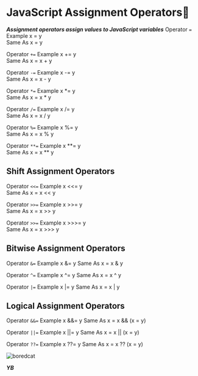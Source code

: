 # JavaScript Assignment Operators:pushpin:
 ***Assignment operators assign values to JavaScript variables***
Operator `=`
Example x = y    
Same As x = y

Operator `+=`
Example  x += y   
Same As x = x + y

Operator `-=`
Example  x -= y   
Same As x = x - y	        	  

Operator `*=`
Example  x *= y   
Same As  x = x * y	     

Operator `/=`
Example  x /= y   
Same As  x = x / y

Operator `%=`
Example  x %= y   
Same As  x = x % y

Operator `**=`
Example  x **= y   
Same As  x = x ** y

## Shift Assignment Operators
Operator `<<=`
Example  x <<= y   
Same As  x = x << y

Operator `>>=`
Example  x >>= y   
Same As  x = x >> y

Operator `>>=`
Example  x >>>= y   
Same As  x = x >>> y

## Bitwise Assignment Operators
Operator `&=`
Example  x &= y
Same As  x = x & y

Operator `^=`
Example  x ^= y
Same As  x = x ^ y

Operator `|=`
Example  x |= y
Same As  x = x | y

## Logical Assignment Operators
Operator `&&=`
Example  x &&= y
Same As  x = x && (x = y)

Operator `||=`
Example  x ||= y
Same As  x = x || (x = y)

Operator `??=`
Example  x ??= y
Same As  x = x ?? (x = y)


![boredcat](https://masterpiecer-images.s3.yandex.net/14b69258639e11eeb4d3b646b2a0ffc1:upscaled)

***YB***
